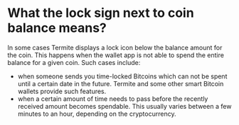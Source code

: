 # What the lock sign next to coin balance means?

In some cases Termite displays a lock icon below the balance amount for the coin. This happens when the wallet app is not able to spend the entire balance for a given coin.
Such cases include:

- when someone sends you time-locked Bitcoins which can not be spent until a certain date in the future. Termite and some other smart Bitcoin wallets provide such features.
- when a certain amount of time needs to pass before the recently received amount becomes spendable. This usually varies between a few minutes to an hour, depending on the cryptocurrency.

